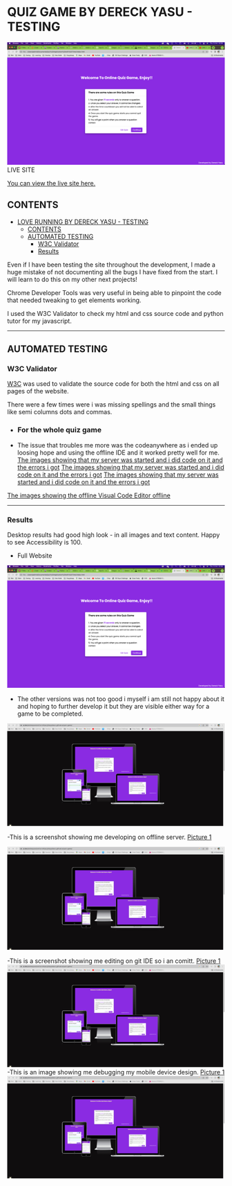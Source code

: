 # QUIZ GAME BY DERECK YASU - TESTING

![Love Running website by Dereck shown on a range of devices, using amiresponsive(https://ui.dev/amiresponsive)](/assets/images/Screenshot%202023-10-12%20at%2002.29.28.png)
LIVE SITE

[You can view the live site here.](https://drayyblacc.github.io/quiz-game)

## CONTENTS

- [LOVE RUNNING BY DERECK YASU - TESTING](#love-running-by-dereck-yasu---testing)
  - [CONTENTS](#contents)
  - [AUTOMATED TESTING](#automated-testing)
    - [W3C Validator](#w3c-validator)
    - [Results](#results)

 Even if I have been testing the site throughout the development, I made a huge mistake of not documenting all the bugs I have fixed from the start. I will learn to do this on my other next projects!

Chrome Developer Tools was very useful in being able to pinpoint the code that needed tweaking to get elements working.

I used the W3C Validator to check my html and css source code and python tutor for my javascript.
- - -

## AUTOMATED TESTING

### W3C Validator

[W3C](https://validator.w3.org/) was used to validate the source code for both the html and css on all pages of the website.

There were a few times were i was missing spellings and the small things like semi columns dots and commas.

- ### For the whole quiz game

- The issue that troubles me more was the codeanywhere as i ended up loosing hope and using the offline IDE and it worked pretty well for me.
[The images showing that my server was started and i did code on it and the errors i got](/assets/images/failing%20codeanywhere.png)
[The images showing that my server was started and i did  code on it and the errors i got](/assets/images/codeanywher%20server.png)
[The images showing that my server was started and i did code on it and the errors i got](/assets/images/Codeanywher%20server%20fail.png)

[The images showing the offline Visual Code Editor offline](/assets/images/Screenshot%202023-10-12%20at%2001.38.35.png)
- - -


### Results

Desktop results had good high look - in all images and text content. Happy to see Accessibility is 100.

- Full Website 
  
![Results](/assets/images/Screenshot%202023-10-12%20at%2002.29.28.png)

- The other versions was not too good i myself i am still not happy about it and hoping to further develop it but they are visible either way for a game to be completed.
  
![Results 2](/assets/images/all%20devices.png)

-This is a screenshot showing me developing on offline server.
[Picture 1](/assets/images/Codeanywher%20server%20fail.png) 

![Results 2](/assets/images/all%20devices.png)

-This is a screenshot showing me editing on git IDE so i an comitt.
[Picture 1](/Drayyblacc/quiz-game/assets/images/gitide.png)
![Results 2](/assets/images/all%20devices.png)
-This is an image showing me debugging my mobile device design.
[Picture 1](Drayyblacc/quiz-game/assets/images/working%on%responsiv.png) 
![Results 2](/assets/images/all%20devices.png)